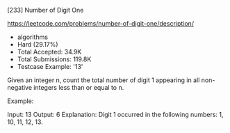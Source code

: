 [233] Number of Digit One  

https://leetcode.com/problems/number-of-digit-one/description/

* algorithms
* Hard (29.17%)
* Total Accepted:    34.9K
* Total Submissions: 119.8K
* Testcase Example:  '13'

Given an integer n, count the total number of digit 1 appearing in all non-negative integers less than or equal to n.

Example:


Input: 13
Output: 6 
Explanation: Digit 1 occurred in the following numbers: 1, 10, 11, 12, 13.


